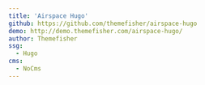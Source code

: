 ```yaml
---
title: 'Airspace Hugo'
github: https://github.com/themefisher/airspace-hugo
demo: http://demo.themefisher.com/airspace-hugo/
author: Themefisher
ssg:
  - Hugo
cms:
  - NoCms
---
```

